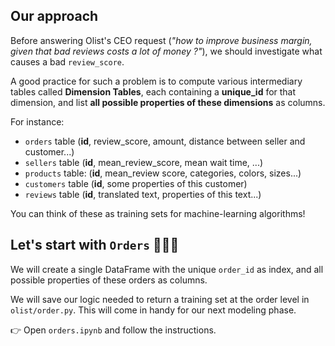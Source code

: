 ## Our approach

Before answering Olist's CEO request (_"how to improve business margin, given that bad reviews costs a lot of money ?"_), we should investigate what causes a bad `review_score`.

A good practice for such a problem is to compute various intermediary tables called **Dimension Tables**, each containing a **unique_id** for that dimension, and list **all possible properties of these dimensions** as columns.

For instance:
- `orders` table (**id**, review_score, amount, distance between seller and customer...)
- `sellers` table (**id**, mean_review_score, mean wait time, ...)
- `products` table: (**id**, mean_review score, categories, colors, sizes...)
- `customers` table (**id**, some properties of this customer)
- `reviews` table (**id**, translated text, properties of this text...)

You can think of these as training sets for machine-learning algorithms!

## Let's start with `Orders` 🏋🏽‍♂️

We will create a single DataFrame with the unique `order_id` as index, and all possible properties of these orders as columns.

We will save our logic needed to return a training set at the order level in `olist/order.py`. This will come in handy for our next modeling phase.

👉 Open `orders.ipynb` and follow the instructions.
